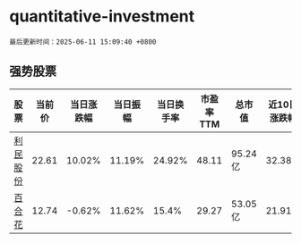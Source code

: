 # quantitative-investment

`最后更新时间：2025-06-11 15:09:40 +0800`

## 强势股票

|股票|当前价|当日涨跌幅|当日振幅|当日换手率|市盈率TTM|总市值|近10日涨跌幅|
|----|----|----|----|----|----|----|----|
|[利民股份](https://xueqiu.com/S/SZ002734)|22.61|10.02%|11.19%|24.92%|48.11|95.24亿|32.38%|
|[百合花](https://xueqiu.com/S/SH603823)|12.74|-0.62%|11.62%|15.4%|29.27|53.05亿|21.91%|
